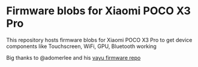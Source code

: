 # Firmware blobs for Xiaomi POCO X3 Pro

This repository hosts firmware blobs for Xiaomi POCO X3 Pro to get device components like Touchscreen, WiFi, GPU, Bluetooth working 

Big thanks to @adomerlee and his [vayu firmware repo](https://github.com/sm8150-mainline/firmware-xiaomi-vayu)
